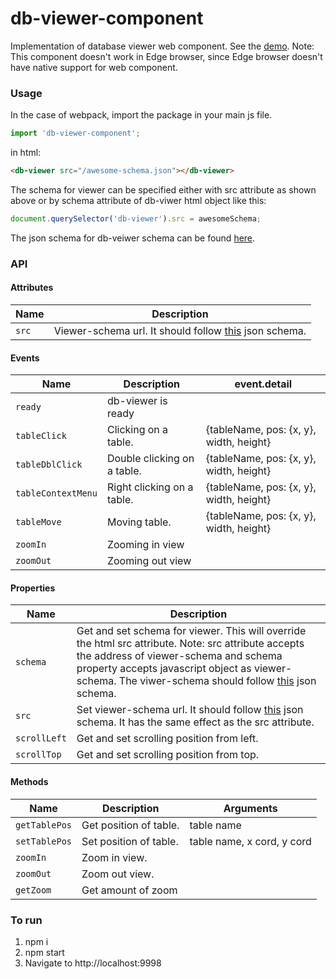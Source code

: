 # db-viewer-component

Implementation of database viewer web component.
See the [demo](https://ayeressian.github.io/db-viewer-component/).
Note: This component doesn't work in Edge browser, since Edge browser doesn't have native support for web component.

### Usage
In the case of webpack, import the package in your main js file.
```javascript
import 'db-viewer-component';
```
in html:
```html
<db-viewer src="/awesome-schema.json"></db-viewer>
```
The schema for viewer can be specified either with src attribute as shown above or by schema attribute of db-viwer html object like this:

```javascript
document.querySelector('db-viewer').src = awesomeSchema;
```
The json schema for db-veiwer schema can be found [here](https://github.com/ayeressian/db-designer/blob/master/src/renderer/validation-schema.js).

### API
#### Attributes
Name | Description
--- | ---
`src` | Viewer-schema url. It should follow [this](https://github.com/ayeressian/db-designer/blob/master/src/renderer/validation-schema.js) json schema.
#### Events
Name | Description | event.detail
--- | --- | ---
`ready` | db-viewer is ready |
`tableClick` | Clicking on a table. | {tableName, pos: {x, y}, width, height}
`tableDblClick` | Double clicking on a table. | {tableName, pos: {x, y}, width, height}
`tableContextMenu` | Right clicking on a table. | {tableName, pos: {x, y}, width, height}
`tableMove` | Moving table. | {tableName, pos: {x, y}, width, height}
`zoomIn` | Zooming in view |
`zoomOut` | Zooming out view |
#### Properties
Name | Description
--- | ---
`schema` | Get and set schema for viewer. This will override the html src attribute. Note: src attribute accepts the address of viewer-schema and schema property accepts javascript object as viewer-schema. The viwer-schema should follow [this](https://github.com/ayeressian/db-designer/blob/master/src/renderer/validation-schema.js) json schema.
`src` | Set viewer-schema url. It should follow [this](https://github.com/ayeressian/db-designer/blob/master/src/renderer/validation-schema.js) json schema. It has the same effect as the src attribute.
`scrollLeft` | Get and set scrolling position from left.
`scrollTop` | Get and set scrolling position from top.
#### Methods
Name | Description | Arguments
--- | --- | ---
`getTablePos` | Get position of table. | table name
`setTablePos` | Set position of table. | table name, x cord, y cord
`zoomIn` | Zoom in view. |
`zoomOut` | Zoom out view. |
`getZoom` | Get amount of zoom |

### To run
  1. npm i
  2. npm start
  3. Navigate to http://localhost:9998
